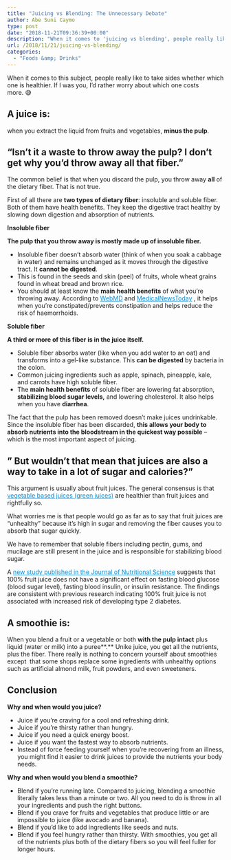```yaml
---
title: "Juicing vs Blending: The Unnecessary Debate"
author: Abe Suni Caymo
type: post
date: "2018-11-21T09:36:39+00:00"
description: "When it comes to 'juicing vs blending', people really like to take sides whether which one is healthier. If I was you, I'd worry about which one costs more."
url: /2018/11/21/juicing-vs-blending/
categories:
  - "Foods &amp; Drinks"
---
```


When it comes to this subject, people really like to take sides whether which one is healthier. If I was you, I&#8217;d rather worry about which one costs more.&nbsp;😅

## A juice is:

when you extract the liquid from fruits and vegetables, **minus the pulp**.

## &#8220;Isn’t it a waste to throw away the pulp? I don’t get why you’d throw away all that fiber.&#8221;

The common belief is that when you discard the pulp, you throw away **all** of the dietary fiber. That is not true.

First of all there are **two types of dietary fiber**: insoluble and soluble fiber. Both of them have health benefits. They keep the digestive tract healthy by slowing down digestion and absorption of nutrients.

**Insoluble fiber**

**The pulp that you throw away is mostly made up of insoluble fiber.**

[]()

- Insoluble fiber doesn’t absorb water (think of when you soak a cabbage in water) and remains unchanged as it moves through the digestive tract. It **cannot be digested**.
- This is found in the seeds and skin (peel) of fruits, whole wheat grains found in wheat bread and brown rice.
- You should at least know the **main** **health benefits** of what you’re throwing away. According to <a style="color: #028dd4;" href="https://www.webmd.com/diet/features/insoluble-soluble-fiber" target="_blank" rel="noopener noreferrer">WebMD</a> and <a style="color: #028dd4;" href="https://www.medicalnewstoday.com/articles/319176.php" target="_blank" rel="noopener noreferrer">MedicalNewsToday</a> , it helps when you’re constipated/prevents constipation and helps reduce the risk of haemorrhoids.

**Soluble fiber**

**A third or more of this fiber is in the juice itself.**

[]()

- Soluble fiber absorbs water (like when you add water to an oat) and transforms into a gel-like substance. This **can be digested** by bacteria in the colon.
- Common juicing ingredients such as apple, spinach, pineapple, kale, and carrots have high soluble fiber.
- The **main health benefits** of soluble fiber are lowering fat absorption, **stabilizing blood sugar levels,** and lowering cholesterol. It also helps when you have **diarrhea**.

The fact that the pulp has been removed doesn’t make juices undrinkable. Since the insoluble fiber has been discarded, **this allows your body to absorb nutrients into the bloodstream in the quickest way possible** – which is the most important aspect of juicing.

## &#8221; But wouldn’t that mean that juices are also a way to take in a lot of sugar and calories?&#8221;

This argument is usually about fruit juices. The general consensus is that <a style="color: #028dd4;" href="https://dietifi.com/best-green-juices/">vegetable based juices (green juices)</a> are healthier than fruit juices and rightfully so.

What worries me is that people would go as far as to say that fruit juices are “unhealthy” because it’s high in sugar and removing the fiber causes you to absorb that sugar quickly.&nbsp;

We have to remember that soluble fibers including pectin, gums, and mucilage are still present in the juice and is responsible for stabilizing blood sugar.

A <a style="color: #028dd4;" href="https://www.ncbi.nlm.nih.gov/pmc/articles/PMC5736636/" target="_blank" rel="noopener noreferrer">new study published in the Journal of Nutritional Science</a> suggests that 100% fruit juice does not have a significant effect on fasting blood glucose (blood sugar level), fasting blood insulin, or insulin resistance. The findings are consistent with previous research indicating 100% fruit juice is not associated with increased risk of developing type 2 diabetes.

## A smoothie is:

When you blend a fruit or a vegetable or both **with the pulp intact** plus liquid (water or milk) into a puree**.** Unike juice, you get all the nutrients, plus the fiber. There really is nothing to concern yourself about smoothies except&nbsp; that some shops replace some ingredients with unhealthy options such as artificial almond milk, fruit powders, and even sweeteners.

## Conclusion

**Why and when would you juice?**

- Juice if you’re craving for a cool and refreshing drink.
- Juice if you’re thirsty rather than hungry.
- Juice if you need a quick energy boost.
- Juice if you want the fastest way to absorb nutrients.
- Instead of force feeding yourself when you’re recovering from an illness, you might find it easier to drink juices to provide the nutrients your body needs.

**Why and when would you blend a smoothie?**

- Blend if you’re running late. Compared to juicing, blending a smoothie literally takes less than a minute or two. All you need to do is throw in all your ingredients and push the right buttons.
- Blend if you crave for fruits and vegetables that produce little or are impossible to juice (like avocado and banana).
- Blend if you’d like to add ingredients like seeds and nuts.
- Blend if you feel hungry rather than thirsty. With smoothies, you get all of the nutrients plus both of the dietary fibers so you will feel fuller for longer hours.
